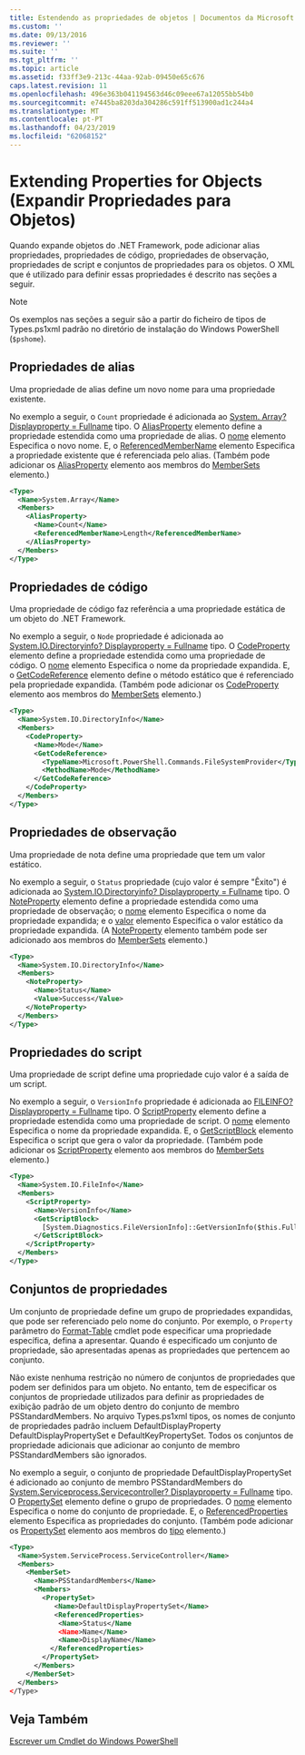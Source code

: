 ```yaml
---
title: Estendendo as propriedades de objetos | Documentos da Microsoft
ms.custom: ''
ms.date: 09/13/2016
ms.reviewer: ''
ms.suite: ''
ms.tgt_pltfrm: ''
ms.topic: article
ms.assetid: f33ff3e9-213c-44aa-92ab-09450e65c676
caps.latest.revision: 11
ms.openlocfilehash: 496e363b041194563d46c09eee67a12055bb54b0
ms.sourcegitcommit: e7445ba8203da304286c591ff513900ad1c244a4
ms.translationtype: MT
ms.contentlocale: pt-PT
ms.lasthandoff: 04/23/2019
ms.locfileid: "62068152"
---
```

# <a name="extending-properties-for-objects"></a>Extending Properties for Objects (Expandir Propriedades para Objetos)

Quando expande objetos do .NET Framework, pode adicionar alias propriedades, propriedades de código, propriedades de observação, propriedades de script e conjuntos de propriedades para os objetos. O XML que é utilizado para definir essas propriedades é descrito nas seções a seguir.

> [!NOTE]
> Os exemplos nas seções a seguir são a partir do ficheiro de tipos de Types.ps1xml padrão no diretório de instalação do Windows PowerShell (`$pshome`).

## <a name="alias-properties"></a>Propriedades de alias

Uma propriedade de alias define um novo nome para uma propriedade existente.

No exemplo a seguir, o `Count` propriedade é adicionada ao [System. Array? Displayproperty = Fullname](/dotnet/api/System.Array) tipo. O [AliasProperty](http://msdn.microsoft.com/en-us/b140038c-807a-4bb9-beca-332491cda1b1) elemento define a propriedade estendida como uma propriedade de alias. O [nome](http://msdn.microsoft.com/en-us/b58e9d21-c8c9-49a5-909e-9c1cfc64f873) elemento Especifica o novo nome. E, o [ReferencedMemberName](http://msdn.microsoft.com/en-us/0c5db6cc-9033-4d48-88a7-76b962882f7a) elemento Especifica a propriedade existente que é referenciada pelo alias. (Também pode adicionar os [AliasProperty](http://msdn.microsoft.com/en-us/d6647953-94ad-4b0b-af2e-4dda6952dee1) elemento aos membros do [MemberSets](http://msdn.microsoft.com/en-us/46a50fb5-e150-4c03-8584-e1b53e4d49e3) elemento.)

```xml
<Type>
  <Name>System.Array</Name>
  <Members>
    <AliasProperty>
      <Name>Count</Name>
      <ReferencedMemberName>Length</ReferencedMemberName>
    </AliasProperty>
  </Members>
</Type>
```

## <a name="code-properties"></a>Propriedades de código

Uma propriedade de código faz referência a uma propriedade estática de um objeto do .NET Framework.

No exemplo a seguir, o `Node` propriedade é adicionada ao [System.IO.Directoryinfo? Displayproperty = Fullname](/dotnet/api/System.IO.DirectoryInfo) tipo. O [CodeProperty](http://msdn.microsoft.com/en-us/59bc4d18-41eb-4c0d-8ad3-bbfa5dc488db) elemento define a propriedade estendida como uma propriedade de código. O [nome](http://msdn.microsoft.com/en-us/b58e9d21-c8c9-49a5-909e-9c1cfc64f873) elemento Especifica o nome da propriedade expandida. E, o [GetCodeReference](http://msdn.microsoft.com/en-us/62af34f5-cc22-42c0-9e0c-3bd0f5c1a4a0) elemento define o método estático que é referenciado pela propriedade expandida. (Também pode adicionar os [CodeProperty](http://msdn.microsoft.com/en-us/59bc4d18-41eb-4c0d-8ad3-bbfa5dc488db) elemento aos membros do [MemberSets](http://msdn.microsoft.com/en-us/46a50fb5-e150-4c03-8584-e1b53e4d49e3) elemento.)

```xml
<Type>
  <Name>System.IO.DirectoryInfo</Name>
  <Members>
    <CodeProperty>
      <Name>Mode</Name>
      <GetCodeReference>
        <TypeName>Microsoft.PowerShell.Commands.FileSystemProvider</TypeName>
        <MethodName>Mode</MethodName>
      </GetCodeReference>
    </CodeProperty>
  </Members>
</Type>
```

## <a name="note-properties"></a>Propriedades de observação

Uma propriedade de nota define uma propriedade que tem um valor estático.

No exemplo a seguir, o `Status` propriedade (cujo valor é sempre "Êxito") é adicionada ao [System.IO.Directoryinfo? Displayproperty = Fullname](/dotnet/api/System.IO.DirectoryInfo) tipo. O [NoteProperty](http://msdn.microsoft.com/en-us/331e6c50-d703-43f0-89bc-ca9fb97800eb) elemento define a propriedade estendida como uma propriedade de observação; o [nome](http://msdn.microsoft.com/en-us/b58e9d21-c8c9-49a5-909e-9c1cfc64f873) elemento Especifica o nome da propriedade expandida; e o [valor](http://msdn.microsoft.com/en-us/f3c77546-b98e-4c4e-bbe0-6dfd06696d1c) elemento Especifica o valor estático da propriedade expandida. (A [NoteProperty](http://msdn.microsoft.com/en-us/331e6c50-d703-43f0-89bc-ca9fb97800eb) elemento também pode ser adicionado aos membros do [MemberSets](http://msdn.microsoft.com/en-us/46a50fb5-e150-4c03-8584-e1b53e4d49e3) elemento.)

```xml
<Type>
  <Name>System.IO.DirectoryInfo</Name>
  <Members>
    <NoteProperty>
      <Name>Status</Name>
      <Value>Success</Value>
    </NoteProperty>
  </Members>
</Type>
```

## <a name="script-properties"></a>Propriedades do script

Uma propriedade de script define uma propriedade cujo valor é a saída de um script.

No exemplo a seguir, o `VersionInfo` propriedade é adicionada ao [FILEINFO? Displayproperty = Fullname](/dotnet/api/System.IO.FileInfo) tipo. O [ScriptProperty](http://msdn.microsoft.com/en-us/858a4247-676b-4cc9-9f3e-057109aad350) elemento define a propriedade estendida como uma propriedade de script. O [nome](http://msdn.microsoft.com/en-us/b58e9d21-c8c9-49a5-909e-9c1cfc64f873) elemento Especifica o nome da propriedade expandida. E, o [GetScriptBlock](http://msdn.microsoft.com/en-us/f3c77546-b98e-4c4e-bbe0-6dfd06696d1c) elemento Especifica o script que gera o valor da propriedade. (Também pode adicionar os [ScriptProperty](http://msdn.microsoft.com/en-us/858a4247-676b-4cc9-9f3e-057109aad350) elemento aos membros do [MemberSets](http://msdn.microsoft.com/en-us/46a50fb5-e150-4c03-8584-e1b53e4d49e3) elemento.)

```xml
<Type>
  <Name>System.IO.FileInfo</Name>
  <Members>
    <ScriptProperty>
      <Name>VersionInfo</Name>
      <GetScriptBlock>
        [System.Diagnostics.FileVersionInfo]::GetVersionInfo($this.FullName)
      </GetScriptBlock>
    </ScriptProperty>
  </Members>
</Type>
```

## <a name="property-sets"></a>Conjuntos de propriedades

Um conjunto de propriedade define um grupo de propriedades expandidas, que pode ser referenciado pelo nome do conjunto. Por exemplo, o `Property` parâmetro do [Format-Table](/powershell/module/Microsoft.PowerShell.Utility/Format-Table) cmdlet pode especificar uma propriedade específica, defina a apresentar. Quando é especificado um conjunto de propriedade, são apresentadas apenas as propriedades que pertencem ao conjunto.

Não existe nenhuma restrição no número de conjuntos de propriedades que podem ser definidos para um objeto. No entanto, tem de especificar os conjuntos de propriedade utilizados para definir as propriedades de exibição padrão de um objeto dentro do conjunto de membro PSStandardMembers. No arquivo Types.ps1xml tipos, os nomes de conjunto de propriedades padrão incluem DefaultDisplayProperty DefaultDisplayPropertySet e DefaultKeyPropertySet. Todos os conjuntos de propriedade adicionais que adicionar ao conjunto de membro PSStandardMembers são ignorados.

No exemplo a seguir, o conjunto de propriedade DefaultDisplayPropertySet é adicionado ao conjunto de membro PSStandardMembers do [System.Serviceprocess.Servicecontroller? Displayproperty = Fullname](/dotnet/api/System.ServiceProcess.ServiceController) tipo. O [PropertySet](http://msdn.microsoft.com/en-us/14cdc234-796e-4857-9b51-bdbaa1412188) elemento define o grupo de propriedades. O [nome](http://msdn.microsoft.com/en-us/b58e9d21-c8c9-49a5-909e-9c1cfc64f873) elemento Especifica o nome do conjunto de propriedade. E, o [ReferencedProperties](http://msdn.microsoft.com/en-us/5e620423-8679-4fbf-b6db-9f79288e4786) elemento Especifica as propriedades do conjunto. (Também pode adicionar os [PropertySet](http://msdn.microsoft.com/en-us/14cdc234-796e-4857-9b51-bdbaa1412188) elemento aos membros do [tipo](http://msdn.microsoft.com/en-us/e5dbd353-d6b2-40a1-92b6-6f1fea744ebe) elemento.)

```xml
<Type>
  <Name>System.ServiceProcess.ServiceController</Name>
  <Members>
    <MemberSet>
      <Name>PSStandardMembers</Name>
      <Members>
        <PropertySet>
           <Name>DefaultDisplayPropertySet</Name>
           <ReferencedProperties>
            <Name>Status</Name
            <Name>Name</Name>
            <Name>DisplayName</Name>
          </ReferencedProperties>
        </PropertySet>
      </Members>
    </MemberSet>
  </Members>
</Type>
```

## <a name="see-also"></a>Veja Também

[Escrever um Cmdlet do Windows PowerShell](./writing-a-windows-powershell-cmdlet.md)
